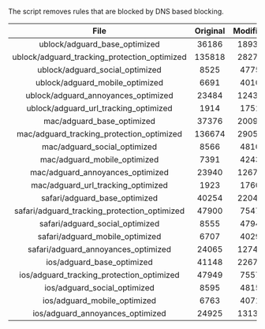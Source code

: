 The script removes rules that are blocked by DNS based blocking.


| File | Original | Modified |
|:----:|:-----:|:-----:|
| ublock/adguard_base_optimized | 36186 | 18931 |
| ublock/adguard_tracking_protection_optimized | 135818 | 28275 |
| ublock/adguard_social_optimized | 8525 | 4775 |
| ublock/adguard_mobile_optimized | 6691 | 4010 |
| ublock/adguard_annoyances_optimized | 23484 | 12437 |
| ublock/adguard_url_tracking_optimized | 1914 | 1751 |
| mac/adguard_base_optimized | 37376 | 20096 |
| mac/adguard_tracking_protection_optimized | 136674 | 29052 |
| mac/adguard_social_optimized | 8566 | 4810 |
| mac/adguard_mobile_optimized | 7391 | 4243 |
| mac/adguard_annoyances_optimized | 23940 | 12673 |
| mac/adguard_url_tracking_optimized | 1923 | 1760 |
| safari/adguard_base_optimized | 40254 | 22046 |
| safari/adguard_tracking_protection_optimized | 47900 | 7547 |
| safari/adguard_social_optimized | 8555 | 4794 |
| safari/adguard_mobile_optimized | 6707 | 4029 |
| safari/adguard_annoyances_optimized | 24065 | 12746 |
| ios/adguard_base_optimized | 41148 | 22671 |
| ios/adguard_tracking_protection_optimized | 47949 | 7557 |
| ios/adguard_social_optimized | 8595 | 4815 |
| ios/adguard_mobile_optimized | 6763 | 4071 |
| ios/adguard_annoyances_optimized | 24925 | 13138 |